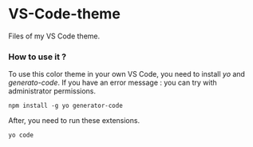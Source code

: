 # VS-Code-theme
Files of my VS Code theme.
### How to use it ?
To use this color theme in your own VS Code, you need to install _yo_ and _generato-code_. If you have an error message : you can try with administrator permissions.
```
npm install -g yo generator-code
```
After, you need to run these extensions.
```
yo code
```
